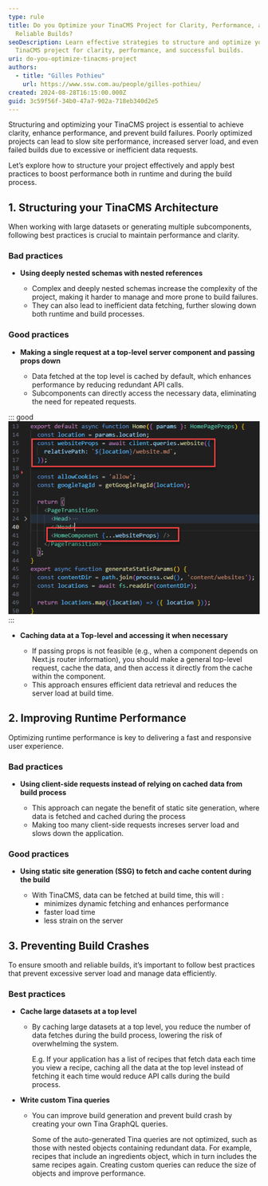 ```yaml
---
type: rule
title: Do you Optimize your TinaCMS Project for Clarity, Performance, and
  Reliable Builds?
seoDescription: Learn effective strategies to structure and optimize your
  TinaCMS project for clarity, performance, and successful builds.
uri: do-you-optimize-tinacms-project
authors:
  - title: "Gilles Pothieu"
    url: https://www.ssw.com.au/people/gilles-pothieu/
created: 2024-08-28T16:15:00.000Z
guid: 3c59f56f-34b0-47a7-902a-718eb340d2e5
---
```

Structuring and optimizing your TinaCMS project is essential to achieve clarity, enhance performance, and prevent build failures. Poorly optimized projects can lead to slow site performance, increased server load, and even failed builds due to excessive or inefficient data requests.

Let’s explore how to structure your project effectively and apply best practices to boost performance both in runtime and during the build process.

<!--endintro-->

## 1. Structuring your TinaCMS Architecture

When working with large datasets or generating multiple subcomponents, following best practices is crucial to maintain performance and clarity.

### Bad practices

* **Using deeply nested schemas with nested references**

  * Complex and deeply nested schemas increase the complexity of the project, making it harder to manage and more prone to build failures.
  * They can also lead to inefficient data fetching, further slowing down both runtime and build processes.

### Good practices

* **Making a single request at a top-level server component and passing props down**

  * Data fetched at the top level is cached by default, which enhances performance by reducing redundant API calls.
  * Subcomponents can directly access the necessary data, eliminating the need for repeated requests.

::: good
![Figure: Good example - Single request at the top-level server and passing props down](2024-08-28_16-21-56.png)
:::

* **Caching data at a Top-level and accessing it when necessary**

  * If passing props is not feasible (e.g., when a component depends on Next.js router information), you should make a general top-level request, cache the data, and then access it directly from the cache within the component.
  * This approach ensures efficient data retrieval and reduces the server load at build time.

## 2. Improving Runtime Performance

Optimizing runtime performance is key to delivering a fast and responsive user experience.

### Bad practices

* **Using client-side requests instead of relying on cached data from build process**

  * This approach can negate the benefit of static site generation, where data is fetched and cached during the process
  * Making too many client-side requests increses server load and slows down the application.

### Good practices

* **Using static site generation (SSG) to fetch and cache content during the build** 

  * With TinaCMS, data can be fetched at build time, this will :
    - minimizes dynamic fetching and enhances performance
    - faster load time
    - less strain on the server

## 3. Preventing Build Crashes

To ensure smooth and reliable builds, it’s important to follow best practices that prevent excessive server load and manage data efficiently.

### Best practices

* **Cache large datasets at a top level**

  * By caching large datasets at a top level, you reduce the number of data fetches during the build process, lowering the risk of overwhelming the system.

    E.g. If your application has a list of recipes that fetch data each time you view a recipe, caching all the data at the top level instead of fetching it each time would reduce API calls during the build process.

* **Write custom Tina queries**

  * You can improve build generation and prevent build crash by creating your own Tina GraphQL queries.  

    Some of the auto-generated Tina queries are not optimized, such as those with nested objects containing redundant data. For example, recipes that include an ingredients object, which in turn includes the same recipes again. Creating custom queries can reduce the size of objects and improve performance.
